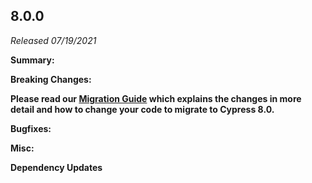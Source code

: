 ## 8.0.0

_Released 07/19/2021_

**Summary:**

**Breaking Changes:**

**<Icon name="exclamation-triangle" color="red"></Icon> Please read our [Migration Guide](/guides/references/migration-guide) which explains the changes in more detail and how to change your code to migrate to Cypress 8.0.**

**Bugfixes:**

**Misc:**

**Dependency Updates**
